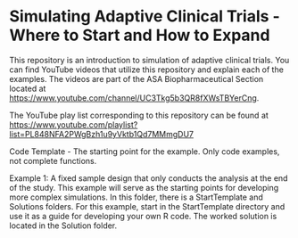 # Simulating Adaptive Clinical Trials - Where to Start and How to Expand
This repository is an introduction to simulation of adaptive clinical trials.  You can find YouTube videos that utilize this 
repository and explain each of the examples.  The videos are part of the ASA Biopharmaceutical Section located at https://www.youtube.com/channel/UC3Tkg5b3QR8fXWsTBYerCng.  

The YouTube play list corresponding to this repository can be found at
https://www.youtube.com/playlist?list=PL848NFA2PWgBzh1u9yVktb1Qd7MMmgDU7

Code Template - The starting point for the example.  Only code examples, not complete functions. 

Example 1: A fixed sample design that only conducts the analysis at the end of the study.  This example will serve as the starting points for developing more complex simulations.  In this folder, there is a StartTemplate and Solutions folders.   For this example, start in the StartTemplate directory and use it as a guide for developing your own R code.   The worked solution is located in the Solution folder. 
